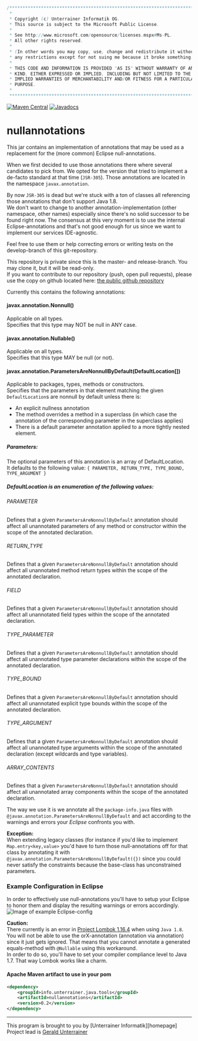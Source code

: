 ```java
/**************************************************************************
 * 
 * Copyright (c) Unterrainer Informatik OG.
 * This source is subject to the Microsoft Public License.
 * 
 * See http://www.microsoft.com/opensource/licenses.mspx#Ms-PL.
 * All other rights reserved.
 * 
 * (In other words you may copy, use, change and redistribute it without
 * any restrictions except for not suing me because it broke something.)
 * 
 * THIS CODE AND INFORMATION IS PROVIDED "AS IS" WITHOUT WARRANTY OF ANY
 * KIND, EITHER EXPRESSED OR IMPLIED, INCLUDING BUT NOT LIMITED TO THE
 * IMPLIED WARRANTIES OF MERCHANTABILITY AND/OR FITNESS FOR A PARTICULAR
 * PURPOSE.
 * 
 ***************************************************************************/
```
[![Maven Central](https://img.shields.io/maven-central/v/info.unterrainer.java.tools/nullannotations.svg)](https://repo1.maven.org/maven2/info/unterrainer/java/tools/nullannotations)
[![Javadocs](https://img.shields.io/maven-central/v/info.unterrainer.java.tools/nullannotations.svg?label=Javadocs)](http://www.javadoc.io/doc/info.unterrainer.java.tools/nullannotations)

# nullannotations

This jar contains an implementation of annotations that may be used as a replacement for the (more common) Eclipse null-annotations.  

When we first decided to use those annotations there where several candidates to pick from. We opted for the version that tried to implement a de-facto standard at that time (`JSR-305`). Those annotations are located in the namespace `javax.annotation`.  

By now `JSR-305` is dead but we're stuck with a ton of classes all referencing those annotations that don't support Java 1.8.  
We don't want to change to another annotation-implementation (other namespace, other names) especially since there's no solid successor to be found right now. The consensus at this very moment is to use the internal Eclipse-annotations and that's not good enough for us since we want to implement our services IDE-agnostic.  

Feel free to use them or help correcting errors or writing tests on the develop-branch of this git-repository.  

This repository is private since this is the master- and release-branch. You may clone it, but it will be read-only.  
If you want to contribute to our repository (push, open pull requests), please use the copy on github located here: [the public github repository][github]

Currently this contains the following annotations:

#### javax.annotation.Nonnull()  
Applicable on all types.  
Specifies that this type may NOT be null in ANY case.
#### javax.annotation.Nullable()  
Applicable on all types.  
Specifies that this type MAY be null (or not).
#### javax.annotation.ParametersAreNonnullByDefault(DefaultLocation[])  
Applicable to packages, types, methods or constructors.  
Specifies that the parameters in that element matching the given `DefaultLocation`s are nonnull by default unless there is:  

* An explicit nullness annotation  
* The method overrides a method in a superclass (in which case the annotation of the corresponding parameter in the superclass applies)  
* There is a default parameter annotation applied to a more tightly nested element.  

##### Parameters:  
The optional parameters of this annotation is an array of DefaultLocation.  
It defaults to the following value: `{ PARAMETER, RETURN_TYPE, TYPE_BOUND, TYPE_ARGUMENT }`  
##### DefaultLocation is an enumeration of the following values:  
###### PARAMETER  
Defines that a given `ParametersAreNonnullByDefault` annotation should affect all unannotated parameters of any method or constructor within the scope of the annotated declaration.  
###### RETURN_TYPE  
Defines that a given `ParametersAreNonnullByDefault` annotation should affect all unannotated method return types within the scope of the annotated declaration.  
###### FIELD  
Defines that a given `ParametersAreNonnullByDefault` annotation should affect all unannotated field types within the scope of the annotated declaration.  
###### TYPE_PARAMETER  
Defines that a given `ParametersAreNonnullByDefault` annotation should affect all unannotated type parameter declarations within the scope of the annotated declaration.  
###### TYPE_BOUND  
Defines that a given `ParametersAreNonnullByDefault` annotation should affect all unannotated explicit type bounds within the scope of the annotated declaration.  
###### TYPE_ARGUMENT  
Defines that a given `ParametersAreNonnullByDefault` annotation should affect all unannotated type arguments within the scope of the annotated declaration (except wildcards and type variables).  
###### ARRAY_CONTENTS  
Defines that a given `ParametersAreNonnullByDefault` annotation should affect all unannotated array components within the scope of the annotated declaration.

The way we use it is we annotate all the `package-info.java` files with `@javax.annotation.ParametersAreNonnullByDefault` and act according to the warnings and errors your *Eclipse* confronts you with.  

**Exception:**  
When extending legacy classes (for instance if you'd like to implement `Map.entry<key,value>` you'd have to turn those null-annotations off for that class by annotating it with `@javax.annotation.ParametersAreNonnullByDefault({})` since you could never satisfy the constraints because the base-class has unconstrained parameters.

### Example Configuration in Eclipse
In order to effectively use null-annotations you'll have to setup your Eclipse to honor them and display the resulting warnings or errors accordingly.  
![Image of example Eclipse-config](http://unterrainer.info/images/Eclipse_null-annotations_settings.png)

**Caution:**  
There currently is an error in [Project Lombok 1.16.4][lombok] when using `Java 1.8`.  
You will not be able to use the orX-annotation (annotation via annotation) since it just gets ignored. That means that you cannot annotate a generated equals-method with `@Nullable` using this workaround.  
In order to do so, you'll have to set your compiler compliance level to Java 1.7. That way Lombok works like a charm.

#### Apache Maven artifact to use in your pom
```xml
<dependency>
    <groupId>info.unterrainer.java.tools</groupId>
    <artifactId>nullannotations</artifactId>
    <version>0.2</version>
</dependency>
```

---
This program is brought to you by [Unterrainer Informatik][homepage]  
Project lead is [Gerald Unterrainer][geraldmail]

[geraldmail]: mailto:gerald@unterrainer.info
[lombok]: https://projectlombok.org
[github]: https://github.com/UnterrainerInformatik/java